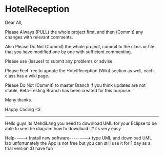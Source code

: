 # HotelReception
Dear All,

Please Always (PULL) the whole project first, and then (Commit) any changes with relevant comments.

Also Please Do Not (Commit) the whole project, commit to the class or file that you have modified
one by one with sufficient commenting.

Please use (Issues) to submit any problems or advise.

Please Feel free to update the HotelReception (Wiki) section as well, each class has a wiki page.

Please Do Not (Commit) to master Branch if you think updates are not stable,
Beta-Testing Branch has been created for this purpose.



Many thanks.

Happy Coding <3

_______________________________________________________________________________
Hello guys its MehdiLang
you need to download UML for your Eclipse to be able to see the diagram 
how to download it? its very easy 

Help----> Install new software--------> type UML and download UML lab
unfortunately the App is not free but you can still use it for 1 day as a trial version :D
have fun 